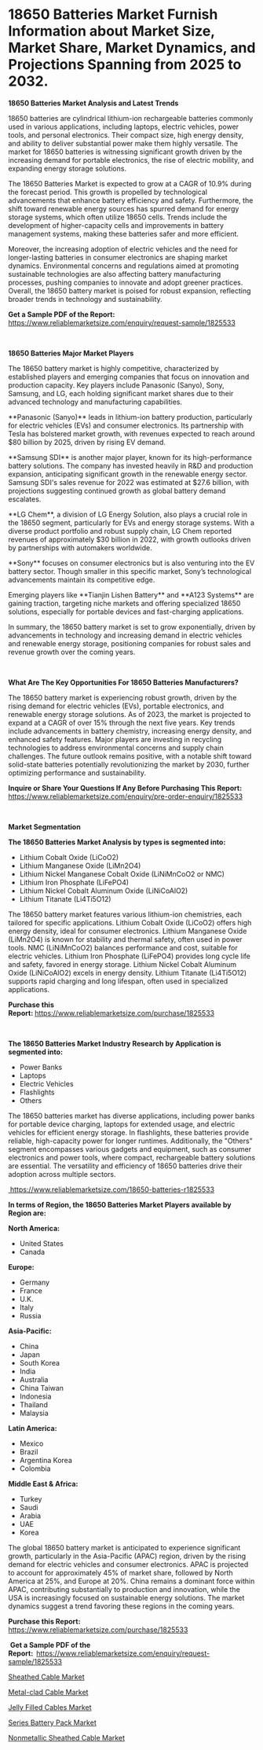 <p><h1>18650 Batteries Market Furnish Information about Market Size, Market Share, Market Dynamics, and Projections Spanning from 2025 to 2032.</h1></p><p><strong>18650 Batteries Market Analysis and Latest Trends</strong></p>
<p><p>18650 batteries are cylindrical lithium-ion rechargeable batteries commonly used in various applications, including laptops, electric vehicles, power tools, and personal electronics. Their compact size, high energy density, and ability to deliver substantial power make them highly versatile. The market for 18650 batteries is witnessing significant growth driven by the increasing demand for portable electronics, the rise of electric mobility, and expanding energy storage solutions.</p><p>The 18650 Batteries Market is expected to grow at a CAGR of 10.9% during the forecast period. This growth is propelled by technological advancements that enhance battery efficiency and safety. Furthermore, the shift toward renewable energy sources has spurred demand for energy storage systems, which often utilize 18650 cells. Trends include the development of higher-capacity cells and improvements in battery management systems, making these batteries safer and more efficient.</p><p>Moreover, the increasing adoption of electric vehicles and the need for longer-lasting batteries in consumer electronics are shaping market dynamics. Environmental concerns and regulations aimed at promoting sustainable technologies are also affecting battery manufacturing processes, pushing companies to innovate and adopt greener practices. Overall, the 18650 battery market is poised for robust expansion, reflecting broader trends in technology and sustainability.</p></p>
<p><strong>Get a Sample PDF of the Report:&nbsp;</strong> <a href="https://www.reliablemarketsize.com/enquiry/request-sample/1825533?utm_campaign=1845&utm_medium=2&utm_source=Github&utm_content=ia&utm_term=07042025&utm_id=18650-batteries">https://www.reliablemarketsize.com/enquiry/request-sample/1825533</a></p>
<p>&nbsp;</p>
<p><strong>18650 Batteries Major Market Players</strong></p>
<p><p>The 18650 battery market is highly competitive, characterized by established players and emerging companies that focus on innovation and production capacity. Key players include Panasonic (Sanyo), Sony, Samsung, and LG, each holding significant market shares due to their advanced technology and manufacturing capabilities.</p><p>**Panasonic (Sanyo)** leads in lithium-ion battery production, particularly for electric vehicles (EVs) and consumer electronics. Its partnership with Tesla has bolstered market growth, with revenues expected to reach around $80 billion by 2025, driven by rising EV demand.</p><p>**Samsung SDI** is another major player, known for its high-performance battery solutions. The company has invested heavily in R&D and production expansion, anticipating significant growth in the renewable energy sector. Samsung SDI's sales revenue for 2022 was estimated at $27.6 billion, with projections suggesting continued growth as global battery demand escalates.</p><p>**LG Chem**, a division of LG Energy Solution, also plays a crucial role in the 18650 segment, particularly for EVs and energy storage systems. With a diverse product portfolio and robust supply chain, LG Chem reported revenues of approximately $30 billion in 2022, with growth outlooks driven by partnerships with automakers worldwide.</p><p>**Sony** focuses on consumer electronics but is also venturing into the EV battery sector. Though smaller in this specific market, Sony’s technological advancements maintain its competitive edge.</p><p>Emerging players like **Tianjin Lishen Battery** and **A123 Systems** are gaining traction, targeting niche markets and offering specialized 18650 solutions, especially for portable devices and fast-charging applications.</p><p>In summary, the 18650 battery market is set to grow exponentially, driven by advancements in technology and increasing demand in electric vehicles and renewable energy storage, positioning companies for robust sales and revenue growth over the coming years.</p></p>
<p>&nbsp;</p>
<p><strong>What Are The Key Opportunities For 18650 Batteries Manufacturers?</strong></p>
<p><p>The 18650 battery market is experiencing robust growth, driven by the rising demand for electric vehicles (EVs), portable electronics, and renewable energy storage solutions. As of 2023, the market is projected to expand at a CAGR of over 15% through the next five years. Key trends include advancements in battery chemistry, increasing energy density, and enhanced safety features. Major players are investing in recycling technologies to address environmental concerns and supply chain challenges. The future outlook remains positive, with a notable shift toward solid-state batteries potentially revolutionizing the market by 2030, further optimizing performance and sustainability.</p></p>
<p><strong>Inquire or Share Your Questions If Any Before Purchasing This Report:</strong> <a href="https://www.reliablemarketsize.com/enquiry/pre-order-enquiry/1825533?utm_campaign=1845&utm_medium=2&utm_source=Github&utm_content=ia&utm_term=07042025&utm_id=18650-batteries">https://www.reliablemarketsize.com/enquiry/pre-order-enquiry/1825533</a></p>
<p>&nbsp;</p>
<p><strong>Market Segmentation</strong></p>
<p><strong>The 18650 Batteries Market Analysis by types is segmented into:</strong></p>
<p><ul><li>Lithium Cobalt Oxide (LiCoO2)</li><li>Lithium Manganese Oxide (LiMn2O4)</li><li>Lithium Nickel Manganese Cobalt Oxide (LiNiMnCoO2 or NMC)</li><li>Lithium Iron Phosphate (LiFePO4)</li><li>Lithium Nickel Cobalt Aluminum Oxide (LiNiCoAlO2)</li><li>Lithium Titanate (Li4Ti5O12)</li></ul></p>
<p><p>The 18650 battery market features various lithium-ion chemistries, each tailored for specific applications. Lithium Cobalt Oxide (LiCoO2) offers high energy density, ideal for consumer electronics. Lithium Manganese Oxide (LiMn2O4) is known for stability and thermal safety, often used in power tools. NMC (LiNiMnCoO2) balances performance and cost, suitable for electric vehicles. Lithium Iron Phosphate (LiFePO4) provides long cycle life and safety, favored in energy storage. Lithium Nickel Cobalt Aluminum Oxide (LiNiCoAlO2) excels in energy density. Lithium Titanate (Li4Ti5O12) supports rapid charging and long lifespan, often used in specialized applications.</p></p>
<p><strong>Purchase this Report:&nbsp;</strong><a href="https://www.reliablemarketsize.com/purchase/1825533?utm_campaign=1845&utm_medium=2&utm_source=Github&utm_content=ia&utm_term=07042025&utm_id=18650-batteries">https://www.reliablemarketsize.com/purchase/1825533</a></p>
<p>&nbsp;</p>
<p><strong>The 18650 Batteries Market Industry Research by Application is segmented into:</strong></p>
<p><ul><li>Power Banks</li><li>Laptops</li><li>Electric Vehicles</li><li>Flashlights</li><li>Others</li></ul></p>
<p><p>The 18650 batteries market has diverse applications, including power banks for portable device charging, laptops for extended usage, and electric vehicles for efficient energy storage. In flashlights, these batteries provide reliable, high-capacity power for longer runtimes. Additionally, the "Others" segment encompasses various gadgets and equipment, such as consumer electronics and power tools, where compact, rechargeable battery solutions are essential. The versatility and efficiency of 18650 batteries drive their adoption across multiple sectors.</p></p>
<p><a href="https://www.reliablemarketsize.com/18650-batteries-r1825533?utm_campaign=1845&utm_medium=2&utm_source=Github&utm_content=ia&utm_term=07042025&utm_id=18650-batteries">&nbsp;https://www.reliablemarketsize.com/18650-batteries-r1825533</a></p>
<p><strong>In terms of Region, the 18650 Batteries Market Players available by Region are:</strong></p>
<p>
    <p> <strong> North America: </strong>
        <ul>
            <li>United States</li>
            <li>Canada</li>
        </ul>
        </p> 
    <p> <strong> Europe: </strong>
        <ul>
            <li>Germany</li>
            <li>France</li>
            <li>U.K.</li>
            <li>Italy</li>
            <li>Russia</li>
        </ul>
        </p> 
    <p> <strong> Asia-Pacific: </strong>
        <ul>
            <li>China</li>
            <li>Japan</li>
            <li>South Korea</li>
            <li>India</li>
            <li>Australia</li>
            <li>China Taiwan</li>
            <li>Indonesia</li>
            <li>Thailand</li>
            <li>Malaysia</li>
        </ul>
        </p> 
    <p> <strong> Latin America: </strong>
        <ul>
            <li>Mexico</li>
            <li>Brazil</li>
            <li>Argentina Korea</li>
            <li>Colombia</li>
        </ul>
        </p> 
    <p> <strong> Middle East & Africa: </strong>
        <ul>
            <li>Turkey</li>
            <li>Saudi</li>
            <li>Arabia</li>
            <li>UAE</li>
            <li>Korea</li>
        </ul>
    </p>
    </p>
<p><p>The global 18650 battery market is anticipated to experience significant growth, particularly in the Asia-Pacific (APAC) region, driven by the rising demand for electric vehicles and consumer electronics. APAC is projected to account for approximately 45% of market share, followed by North America at 25%, and Europe at 20%. China remains a dominant force within APAC, contributing substantially to production and innovation, while the USA is increasingly focused on sustainable energy solutions. The market dynamics suggest a trend favoring these regions in the coming years.</p></p>
<p><strong>Purchase this Report: </strong><a href="https://www.reliablemarketsize.com/purchase/1825533?utm_campaign=1845&utm_medium=2&utm_source=Github&utm_content=ia&utm_term=07042025&utm_id=18650-batteries">https://www.reliablemarketsize.com/purchase/1825533</a></p>
<p>&nbsp;<strong>Get a Sample PDF of the Report:&nbsp;&nbsp;</strong><a href="https://www.reliablemarketsize.com/enquiry/request-sample/1825533?utm_campaign=1845&utm_medium=2&utm_source=Github&utm_content=ia&utm_term=07042025&utm_id=18650-batteries">https://www.reliablemarketsize.com/enquiry/request-sample/1825533</a></p>
<p><strong></strong></p>
<p><p><a href="https://github.com/nyanikumchu/Market-Research-Report-List-1/blob/main/sheathed-cable-market.md?utm_campaign=1845&utm_medium=2&utm_source=Github&utm_content=ia&utm_term=07042025&utm_id=18650-batteries">Sheathed Cable Market</a></p><p><a href="https://github.com/dagnewopus/Market-Research-Report-List-1/blob/main/metal-clad-cable-market.md?utm_campaign=1845&utm_medium=2&utm_source=Github&utm_content=ia&utm_term=07042025&utm_id=18650-batteries">Metal-clad Cable Market</a></p><p><a href="https://github.com/papnider/Market-Research-Report-List-1/blob/main/jelly-filled-cables-market.md?utm_campaign=1845&utm_medium=2&utm_source=Github&utm_content=ia&utm_term=07042025&utm_id=18650-batteries">Jelly Filled Cables Market</a></p><p><a href="https://github.com/naanaafranxu/Market-Research-Report-List-1/blob/main/series-battery-pack-market.md?utm_campaign=1845&utm_medium=2&utm_source=Github&utm_content=ia&utm_term=07042025&utm_id=18650-batteries">Series Battery Pack Market</a></p><p><a href="https://github.com/suebabuhai/Market-Research-Report-List-1/blob/main/nonmetallic-sheathed-cable-market.md?utm_campaign=1845&utm_medium=2&utm_source=Github&utm_content=ia&utm_term=07042025&utm_id=18650-batteries">Nonmetallic Sheathed Cable Market</a></p></p>